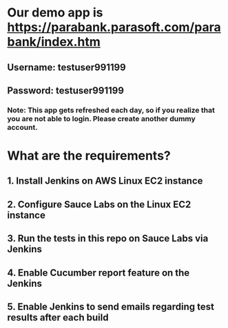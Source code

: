 # Our demo app is https://parabank.parasoft.com/parabank/index.htm
## Username: testuser991199
## Password: testuser991199
### Note: This app gets refreshed each day, so if you realize that you are not able to login. Please create another dummy account.

# What are the requirements?
## 1. Install Jenkins on AWS Linux EC2 instance
## 2. Configure Sauce Labs on the Linux EC2 instance
## 3. Run the tests in this repo on Sauce Labs via Jenkins
## 4. Enable Cucumber report feature on the Jenkins
## 5. Enable Jenkins to send emails regarding test results after each build
